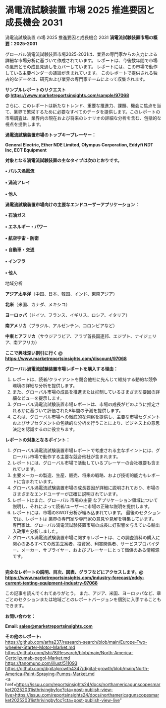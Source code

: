 # 渦電流試験装置 市場 2025 推進要因と成長機会 2031
渦電流試験装置 市場 2025 推進要因と成長機会 2031
<strong><b>渦電流試験装置市場の概要：2025-2031</b></strong>

グローバル渦電流試験装置市場2025-2031は、業界の専門家からの入力による詳細な市場分析に基づいて作成されています。 レポートは、今後数年間で市場の風景とその成長見通しをカバーしています。 レポートには、この市場で動作している主要ベンダーの議論が含まれています。 このレポートで提供される独占的なデータは、研究および業界の専門家チームによって収集されます。

<strong>サンプルレポートのリクエスト @ <a href=https://www.marketreportsinsights.com/sample/97068>https://www.marketreportsinsights.com/sample/97068</a></strong>

さらに、このレポートは新たなトレンド、重要な推進力、課題、機会に焦点を当て、業界で繁栄するために必要なすべてのデータを提供します。このレポートの市場調査は、業界内の現在および将来のシナリオの詳細な分析を含む、包括的な視点を提供します。

<strong>渦電流試験装置市場のトップキープレーヤー：</strong>

<strong>General Electric, Ether NDE Limited, Olympus Corporation, Eddyfi NDT Inc, ECT Equipment</strong>

<strong><b>対象となる渦電流試験装置の主なタイプは次のとおりです。</b></strong>

<strong>• パルス渦電流<br><br>• 渦流アレイ<br><br>• 他人</strong>

<strong><b>渦電流試験装置市場向けの主要なエンドユーザーアプリケーション：</b></strong>

<strong>• 石油ガス<br><br>• エネルギー・パワー<br><br>• 航空宇宙・防衛<br><br>• 自動車・交通<br><br>• インフラ<br><br>• 他人</strong>

 地域分析

<strong><b>アジア太平洋</b></strong>（中国、日本、韓国、インド、東南アジア）

<strong><b>北米</b></strong>（米国、カナダ、メキシコ）

<strong><b>ヨーロッパ</b></strong>（ドイツ、フランス、イギリス、ロシア、イタリア）

<strong><b>南アメリカ</b></strong>（ブラジル、アルゼンチン、コロンビアなど）

<strong><b>中東とアフリカ</b></strong>（サウジアラビア、アラブ首長国連邦、エジプト、ナイジェリア、南アフリカ）

<strong>ここで興味深い割引に行く @ <a href=https://www.marketreportsinsights.com/discount/97068>https://www.marketreportsinsights.com/discount/97068</a></strong>

<strong><b>グローバル渦電流試験装置市場レポートを購入する理由：</b></strong>
<ol>
  <li>レポートは、読者/クライアントを競合他社に先んじて維持する動的な競争環境の詳細な分析を提供します。</li>
  <li>また、グローバル市場の成長を推進または抑制しているさまざまな要因の詳細なビューを提示します。</li>
  <li>グローバル渦電流試験装置市場レポートは、市場の成長がどのように推定されるかに基づいて評価された8年間の予測を提供します。</li>
  <li>これは、グローバル市場への徹底的な洞察を提供し、主要な市場セグメントおよびサブセグメントの包括的な分析を行うことにより、ビジネス上の意思決定を認識するのに役立ちます。</li>
</ol>
<strong><b>レポートの対象となるポイント：</b></strong>
<ol>
  <li>グローバル渦電流試験装置市場レポートで考慮される主なポイントには、グローバル市場で動作する主要な競合他社が含まれます。</li>
  <li>レポートには、グローバル市場で活動しているプレーヤーの会社概要も含まれています。</li>
  <li>主要メーカーの製造、生産、販売、将来の戦略、および技術的能力もレポートに含まれています。</li>
  <li>グローバル渦電流試験装置市場の成長要因が詳細に説明されており、市場のさまざまなエンドユーザーが正確に説明されています。</li>
  <li>レポートはまた、グローバル 市場の主要 なアプリケーション領域について説明し、それによって読者/ユーザーに市場の正確な説明を提供します。</li>
  <li>レポートには、市場のSWOT分析が組み込まれています。 最後のセクションでは、レポートは 業界の専門家や専門家の意見や見解を特集しています。 専門家は、グローバル渦電流試験装置市場の成長に好影響を与えている輸出入政策を分析しました。</li>
  <li>グローバル渦電流試験装置市場に関するレポートは、この調査資料の購入に関心のあるすべての政策立案者、投資家、利害関係者、サービスプロバイダー、メーカー、サプライヤー、およびプレーヤーにとって価値のある情報源です。</li>
</ol><br>
<strong>完全なレポートの説明、目次、図表、グラフなどにアクセスします。@ <a href=https://www.marketreportsinsights.com/industry-forecast/eddy-current-testing-equipment-industry-97068>https://www.marketreportsinsights.com/industry-forecast/eddy-current-testing-equipment-industry-97068</a></strong>

この記事を読んでくれてありがとう。 また、アジア、米国、ヨーロッパなど、章ごとのセクションまたは地域ごとのレポートバージョンを個別に入手することもできます。

<strong><b>お問い合わせ：</b></strong>

<strong>Email: </strong><a href=mailto:sales@marketreportsinsights.com><strong>sales@marketreportsinsights.com</strong></a>

<strong>その他のレポート:</strong>
<br>
<a href=https://github.com/arha237/research-search/blob/main/Europe-Two-wheeler-Starter-Motor-Market.md>https://github.com/arha237/research-search/blob/main/Europe-Two-wheeler-Starter-Motor-Market.md</a>
<br>
<a href=https://github.com/Ishi78/Research/blob/main/North-America-Certolizumab-pegol-Market.md>https://github.com/Ishi78/Research/blob/main/North-America-Certolizumab-pegol-Market.md</a>
<br>
<a href=https://tanomuno.com/illust/511093>https://tanomuno.com/illust/511093</a>
<br>
<a href=https://github.com/digitalgrowth4347/digital-growth/blob/main/North-America-Paint-Spraying-Pumps-Market.md>https://github.com/digitalgrowth4347/digital-growth/blob/main/North-America-Paint-Spraying-Pumps-Market.md</a>
<br>
<a href=https://issuu.com/reportsinsights24/docs/northamericagunscopesmarket20252031isthrivingbyfoc?cta=post-publish-view-live>https://issuu.com/reportsinsights24/docs/northamericagunscopesmarket20252031isthrivingbyfoc?cta=post-publish-view-live</a>"
